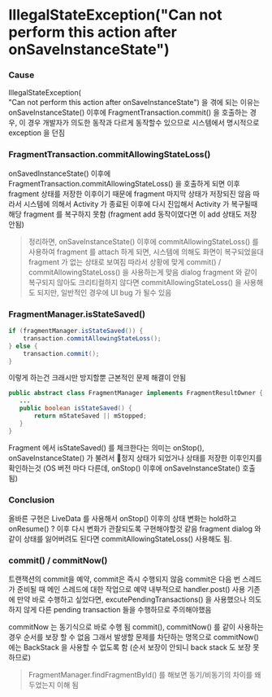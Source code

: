 



# IllegalStateException("Can not perform this action after onSaveInstanceState")

### Cause
IllegalStateException(  
        "Can not perform this action after onSaveInstanceState")
을 겪에 되는 이유는 onSaveInstanceState() 이후에 FragmentTransaction.commit() 을 호출하는 경우, 이 경우 개발자가 의도한 동작과 다르게 동작할수 있으므로 시스템에서 명시적으로exception 을 던짐

### FragmentTransaction.commitAllowingStateLoss()

onSavedInstanceState() 이후에 FragmentTransaction.commitAllowingStateLoss() 을 호출하게 되면 이후 fragment 상태를 저장한 이후이기 때문에 fragment 마지막 상태가 저장되진 않음 
따라서 시스템에 의해서 Activity 가 종료된 이후에 다시 진입해서 Activity 가 복구될때 해당 fragment 를 복구하지 못함 (fragment add 동작이였다면 이 add 상태도 저장 안됨)

> 정리하면, onSaveInstanceState() 이후에 commitAllowingStateLoss() 를 사용하여 fragment 를 attach 하게 되면, 시스템에 의해도 화면이 복구되었을대 fragment 가 없는 상태로 보여짐
따라서 상황에 맞게 commit() / commitAllowingStateLoss() 을 사용하는게 맞음 
dialog fragment 와 같이 복구되지 않아도 크리티컬하지 않다면 commitAllowingStateLoss() 을 사용해도 되지만, 일반적인 경우에 UI bug 가 될수 있음


### FragmentManager.isStateSaved()
```java
if (fragmentManager.isStateSaved()) {  
	transaction.commitAllowingStateLoss();  
} else {  
	transaction.commit();  
}
```
이렇게 하는건 크래시만 방지할뿐 근본적인 문제 해결이 안됨


 ```java 
public abstract class FragmentManager implements FragmentResultOwner {
	...
	public boolean isStateSaved() {  
		return mStateSaved || mStopped;  
	} 
}
 ```
Fragment 에서 isStateSaved() 를 체크한다는 의미는 
onStop(), onSaveInstanceState() 가 불려서 정지 상태가 되었거나 상태를 저장한 이후인지를 확인하는것
(OS 버전 마다 다른데, onStop() 이후에 onSaveInstanceState() 호출 됨)


### Conclusion
올바른 구현은 LiveData 를 사용해서 onStop() 이후의 상태 변화는 hold하고 onResume() ? 이후 다시 변화가 관찰되도록 구현해야할것 같음
fragment dialog 와 같이 상태를 잃어버려도 된다면 commitAllowingStateLoss() 사용해도 됨.


### commit() / commitNow()
트랜잭션의 commit을 예약, commit은 즉시 수행되지 않음
commit은 다음 번 스레드가 준비될 때 메인 스레드에 대한 작업으로 예약
내부적으로 handler.post() 사용
기존에 만약 바로 수행하고 싶었다면, excutePendingTransactions() 을 사용했으나 의도하지 않게 다른 pending transaction 들을 수행하므로 주의해야했음

commitNow 는 동기식으로 바로 수행 됨
commit(), commitNow() 를 같이 사용하는 경우 순서를 보장 할 수 없음
그래서 발생할 문제를 차단하는 명목으로 commitNow() 에는 BackStack 을 사용할 수 없도록 함 (순서 보장이 안되니 back stack 도 보장 못하므로) 

> FragmentManager.findFragmentById() 를 해보면 동기/비동기의 차이를 왜 두었는지 이해 됨

<!--stackedit_data:
eyJoaXN0b3J5IjpbOTI3MzAxMDI4LDUzMTE4ODk0NywtMTQ1Mz
Y3OTkzMCwxMTc5ODM5OTE1LDEzMTI0MDA0MjQsLTIwMjA1MDk5
NDgsMTM0Mjc5NDg2NiwtMTk3ODAyOTAyNiwtMTIwMTYxODkwXX
0=
-->